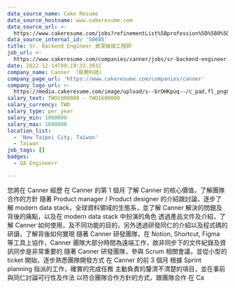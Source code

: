 ```yaml
---
data_source_name: Cake Resume
data_source_hostname: www.cakeresume.com
data_source_url: >-
  https://www.cakeresume.com/jobs?refinementList%5Bprofession%5D%5B0%5D=engineering_qa-engineer&refinementList%5Bsalary_currency%5D=TWD&range%5Bsalary_range%5D%5Bmin%5D=800096
data_source_internal_id: '50685'
title: Sr. Backend Engineer 資深後端工程師
job_url: >-
  https://www.cakeresume.com/companies/canner/jobs/sr-backend-engineer-senior-backend-engineer-2367af
date: 2022-12-14T09:19:33.393Z
company_name: Canner （易開科技）
company_page_url: 'https://www.cakeresume.com/companies/canner'
company_logo_url: >-
  https://media.cakeresume.com/image/upload/s--brOHKpuq--/c_pad,fl_png8,h_200,w_200/v1669620599/a9pdqmlixexb8vsy7lux.png
salary_text: TWD1000000 - TWD1600000
salary_currency: TWD
salary_type: per_year
salary_min: 1000000
salary_max: 1600000
location_list:
  - 'New Taipei City, Taiwan'
  - Taiwan
job_tags: []
badges:
  - QA Engineerr

---
```


您將在 Canner 經歷 在 Canner 的第 1 個月 了解 Canner 的核心價值，了解團隊合作的方針 隨著 Product manager / Product designer 的介紹跟討論，逐步了解 modern data stack，全球資料領域的生態系，並了解 Canner 解決的問題及背後的痛點，以及在 modern data stack 中扮演的角色 透過產品文件及介紹，了解 Canner 如何使用，及不同功能的目的，另外透過研發同仁的介紹以及程式碼的研讀，了解背後如何實現 隨著 Canner 研發團隊，在 Notion, Shortcut, Figma 等工具上協作，Canner 團隊大部分時間為遠端工作，故非同步下的文件紀錄及資訊同步是非常重要的 隨著 Canner 研發團隊，參與 Scrum 相關會議，並從小型的 ticket 開始，逐步熟悉團隊開發方式 在 Canner 的前 3 個月 根據 Sprint planning 指派的工作，確實的完成任務 主動負責的釐清不清楚的項目，並在事前與同仁討論可行性及作法 以符合團隊合作方針的方式，跟團隊合作 在 Ca